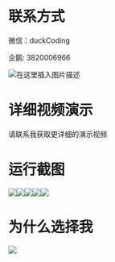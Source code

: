 # 联系方式

微信：duckCoding

企鹅: 3820006966

![在这里插入图片描述](http://upload.cxycsx.vip/91ab4bcb4f2c4c6db86365bb6d6e9c62.jpeg)

# 详细视频演示

请联系我获取更详细的演示视频

# 运行截图

![](http://www.bysj52.com/uploadfile/ueditor/image/202306/%E6%AF%95%E8%AE%BEssm822%E5%9F%BA%E4%BA%8EJSP%E7%9A%84%E7%94%B5%E7%AB%9E%E4%BA%A4%E4%BA%92%E7%AE%A1%E7%90%86%E7%B3%BB%E7%BB%9F%E5%BC%80%E5%8F%91+jsp%E6%AF%95%E4%B8%9A%E8%AE%BE%E8%AE%A1/5.png)![](http://www.bysj52.com/uploadfile/ueditor/image/202306/%E6%AF%95%E8%AE%BEssm822%E5%9F%BA%E4%BA%8EJSP%E7%9A%84%E7%94%B5%E7%AB%9E%E4%BA%A4%E4%BA%92%E7%AE%A1%E7%90%86%E7%B3%BB%E7%BB%9F%E5%BC%80%E5%8F%91+jsp%E6%AF%95%E4%B8%9A%E8%AE%BE%E8%AE%A1/3.png)![](http://www.bysj52.com/uploadfile/ueditor/image/202306/%E6%AF%95%E8%AE%BEssm822%E5%9F%BA%E4%BA%8EJSP%E7%9A%84%E7%94%B5%E7%AB%9E%E4%BA%A4%E4%BA%92%E7%AE%A1%E7%90%86%E7%B3%BB%E7%BB%9F%E5%BC%80%E5%8F%91+jsp%E6%AF%95%E4%B8%9A%E8%AE%BE%E8%AE%A1/2.png)![](http://www.bysj52.com/uploadfile/ueditor/image/202306/%E6%AF%95%E8%AE%BEssm822%E5%9F%BA%E4%BA%8EJSP%E7%9A%84%E7%94%B5%E7%AB%9E%E4%BA%A4%E4%BA%92%E7%AE%A1%E7%90%86%E7%B3%BB%E7%BB%9F%E5%BC%80%E5%8F%91+jsp%E6%AF%95%E4%B8%9A%E8%AE%BE%E8%AE%A1/1.png)![](http://www.bysj52.com/uploadfile/ueditor/image/202306/%E6%AF%95%E8%AE%BEssm822%E5%9F%BA%E4%BA%8EJSP%E7%9A%84%E7%94%B5%E7%AB%9E%E4%BA%A4%E4%BA%92%E7%AE%A1%E7%90%86%E7%B3%BB%E7%BB%9F%E5%BC%80%E5%8F%91+jsp%E6%AF%95%E4%B8%9A%E8%AE%BE%E8%AE%A1/4.png)

# 为什么选择我

![](http://upload.cxycsx.vip/%E7%A8%8B%E5%BA%8F%E8%AE%BE%E8%AE%A1.png)

